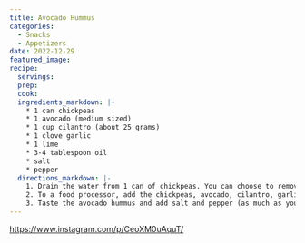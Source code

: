 ```yaml
---
title: Avocado Hummus
categories:
  - Snacks
  - Appetizers 
date: 2022-12-29
featured_image:
recipe:
  servings:
  prep:
  cook:
  ingredients_markdown: |-
    * 1 can chickpeas
    * 1 avocado (medium sized)
    * 1 cup cilantro (about 25 grams)
    * 1 clove garlic
    * 1 lime
    * 3-4 tablespoon oil
    * salt
    * pepper
  directions_markdown: |-
    1. Drain the water from 1 can of chickpeas. You can choose to remove the skin from the chickpeas in order to make the hummus more smooth. Or you can leave them and the taste will be just as delicious, but the texture more chunky.
    2. To a food processor, add the chickpeas, avocado, cilantro, garlic, juice of 1 lime, and oil. Blend the ingredients for several minutes, until you have a creamy consistency and all of the ingredients are well combined.
    3. Taste the avocado hummus and add salt and pepper (as much as you like according to your taste).
---
```

<https://www.instagram.com/p/CeoXM0uAquT/>